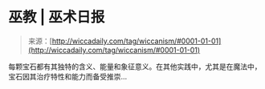 <!--yml

分类: 未分类

日期: 2024-06-12 18:24:33

-->

# 巫教 | 巫术日报

> 来源：[http://wiccadaily.com/tag/wiccanism/#0001-01-01](http://wiccadaily.com/tag/wiccanism/#0001-01-01)

每颗宝石都有其独特的含义、能量和象征意义。在其他实践中，尤其是在魔法中，宝石因其治疗特性和能力而备受推崇…
